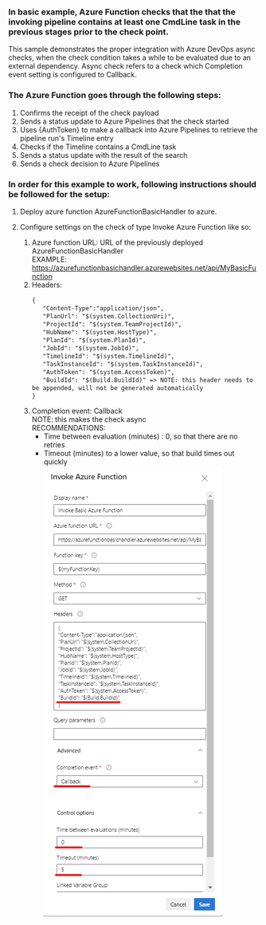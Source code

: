 ﻿### In basic example, Azure Function checks that the that the invoking pipeline contains at least one CmdLine task in the previous stages prior to the check point.

This sample demonstrates the proper integration with Azure DevOps async checks, when the check condition takes a while to be evaluated due to an external dependency.
Async check refers to a check which Completion event setting is configured to Callback.

### The Azure Function goes through the following steps:

1. Confirms the receipt of the check payload
2. Sends a status update to Azure Pipelines that the check started
3. Uses {AuthToken} to make a callback into Azure Pipelines to retrieve the pipeline run's Timeline entry
4. Checks if the Timeline contains a CmdLine task
5. Sends a status update with the result of the search
6. Sends a check decision to Azure Pipelines

### In order for this example to work, following instructions should be followed for the setup:
1. Deploy azure function AzureFunctionBasicHandler to azure.

2. Configure settings on the check of type Invoke Azure Function like so:
   1. Azure function URL: URL of the previously deployed AzureFunctionBasicHandler <br/>
      EXAMPLE: https://azurefunctionbasichandler.azurewebsites.net/api/MyBasicFunction
   2. Headers: <br/>
        ```
        {
           "Content-Type":"application/json", 
           "PlanUrl": "$(system.CollectionUri)", 
           "ProjectId": "$(system.TeamProjectId)", 
           "HubName": "$(system.HostType)", 
           "PlanId": "$(system.PlanId)", 
           "JobId": "$(system.JobId)", 
           "TimelineId": "$(system.TimelineId)", 
           "TaskInstanceId": "$(system.TaskInstanceId)", 
           "AuthToken": "$(system.AccessToken)",
           "BuildId": "$(Build.BuildId)" => NOTE: this header needs to be appended, will not be generated automatically
        }
        ```
   3. Completion event: Callback <br/>
      NOTE: this makes the check async <br/>
      RECOMMENDATIONS:
         - Time between evaluation (minutes) : 0, so that there are no retries
         - Timeout (minutes) to a lower value, so that build times out quickly <br/>
   ![Alt text](Pictures/BasicCheckAsyncConfiguration.png?raw=true "Configuration settings for basic async Invoke Azure Function check")
